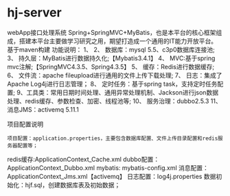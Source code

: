 # hj-server

webApp接口处理系统
Spring+SpringMVC+MyBatis，也是本平台的核心框架组成，搭建本平台主要做学习研究之用，期望打造成一个通用的IT能力开放平台。
基于maven构建
功能说明：
1、 
2、  数据库：mysql 5.5、c3p0数据库连接池; 
3、 持久层：MyBatis进行数据持久化;【Mybatis3.4.1】
4、 MVC:基于spring mvc注解;【SpringMVC4.3.5、Spring4.3.5】
5、  缓存：Redis进行数据缓存;
6、  文件流：apache fileupload进行通用的文件上传下载处理;
7、 日志：集成了Apache Log4j进行日志管理；
8、 定时任务：基于spring task，支持定时任务配置;
9、工具类：常用日期时间处理、通用异常处理机制、Jackson进行json数据处理、redis缓存、参数检查、加密、线程池等;
10、 服务治理：dubbo2.5.3
11、消息JMS：activemq 5.11.1

项目配置说明

    项目配置：application.properties，主要包含数据库配置、文件上传目录配置和redis服务器配置等；
 redis缓存:ApplicationContext_Cache.xml
 dubbo配置：ApplicationContext_Dubbo.xml
 mybatis: mybatis-config.xml
   消息配置：ApplicationContext_Jms.xml【activemq】
    日志配置：log4j.properties
    数据初始化：hjf.sql，创建数据库表及初始数据；

